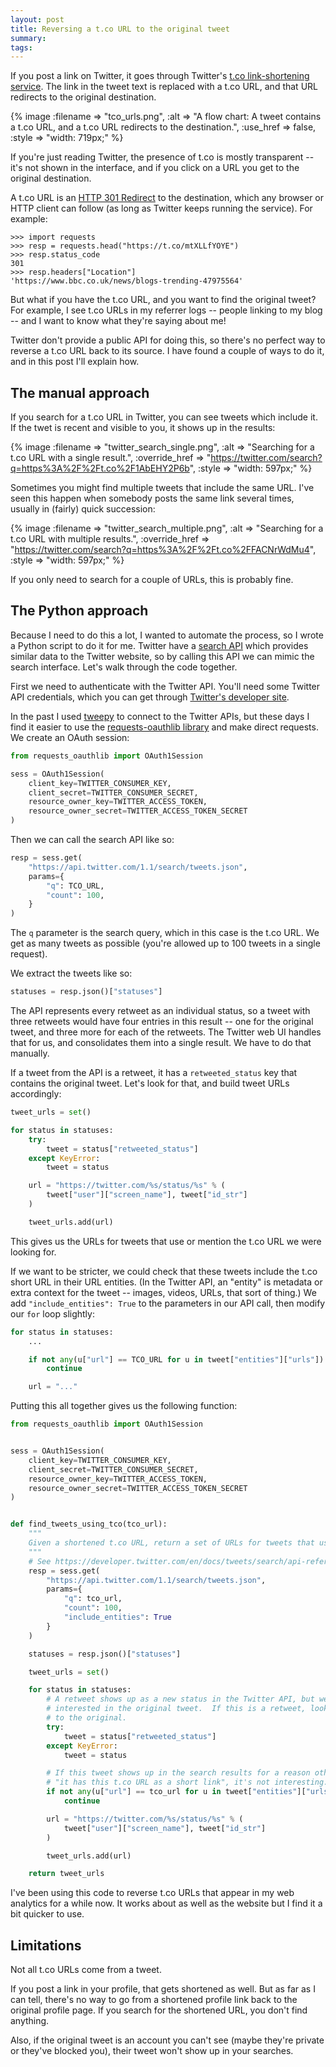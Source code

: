 ```yaml
---
layout: post
title: Reversing a t.co URL to the original tweet
summary:
tags:
---
```


If you post a link on Twitter, it goes through Twitter's [t.co link-shortening service][tco].
The link in the tweet text is replaced with a t.co URL, and that URL redirects to the original destination.

{%
  image
  :filename => "tco_urls.png",
  :alt => "A flow chart: A tweet contains a t.co URL, and a t.co URL redirects to the destination.",
  :use_href => false,
  :style => "width: 719px;"
%}

If you're just reading Twitter, the presence of t.co is mostly transparent -- it's not shown in the interface, and if you click on a URL you get to the original destination.

A t.co URL is an [HTTP 301 Redirect][http_301] to the destination, which any browser or HTTP client can follow (as long as Twitter keeps running the service).
For example:

```pycon
>>> import requests
>>> resp = requests.head("https://t.co/mtXLLfYOYE")
>>> resp.status_code
301
>>> resp.headers["Location"]
'https://www.bbc.co.uk/news/blogs-trending-47975564'
```

But what if you have the t.co URL, and you want to find the original tweet?
For example, I see t.co URLs in my referrer logs -- people linking to my blog -- and I want to know what they're saying about me!

Twitter don't provide a public API for doing this, so there's no perfect way to reverse a t.co URL back to its source.
I have found a couple of ways to do it, and in this post I'll explain how.

[tco]: https://help.twitter.com/en/using-twitter/url-shortener
[http_301]: https://en.wikipedia.org/wiki/HTTP_301



## The manual approach

If you search for a t.co URL in Twitter, you can see tweets which include it.
If the twet is recent and visible to you, it shows up in the results:

{%
  image
  :filename => "twitter_search_single.png",
  :alt => "Searching for a t.co URL with a single result.",
  :override_href => "https://twitter.com/search?q=https%3A%2F%2Ft.co%2F1AbEHY2P6b",
  :style => "width: 597px;"
%}

Sometimes you might find multiple tweets that include the same URL.
I've seen this happen when somebody posts the same link several times, usually in (fairly) quick succession:

{%
  image
  :filename => "twitter_search_multiple.png",
  :alt => "Searching for a t.co URL with multiple results.",
  :override_href => "https://twitter.com/search?q=https%3A%2F%2Ft.co%2FFACNrWdMu4",
  :style => "width: 597px;"
%}

If you only need to search for a couple of URLs, this is probably fine.



## The Python approach

Because I need to do this a lot, I wanted to automate the process, so I wrote a Python script to do it for me.
Twitter have a [search API] which provides similar data to the Twitter website, so by calling this API we can mimic the search interface.
Let's walk through the code together.

First we need to authenticate with the Twitter API.
You'll need some Twitter API credentials, which you can get through [Twitter's developer site].

In the past I used [tweepy] to connect to the Twitter APIs, but these days I find it easier to use the [requests-oauthlib library] and make direct requests.
We create an OAuth session:

```python
from requests_oauthlib import OAuth1Session

sess = OAuth1Session(
    client_key=TWITTER_CONSUMER_KEY,
    client_secret=TWITTER_CONSUMER_SECRET,
    resource_owner_key=TWITTER_ACCESS_TOKEN,
    resource_owner_secret=TWITTER_ACCESS_TOKEN_SECRET
)
```

Then we can call the search API like so:

```python
resp = sess.get(
    "https://api.twitter.com/1.1/search/tweets.json",
    params={
        "q": TCO_URL,
        "count": 100,
    }
)
```

The `q` parameter is the search query, which in this case is the t.co URL.
We get as many tweets as possible (you're allowed up to 100 tweets in a single request).

We extract the tweets like so:

```python
statuses = resp.json()["statuses"]
```

The API represents every retweet as an individual status, so a tweet with three retweets would have four entries in this result -- one for the original tweet, and three more for each of the retweets.
The Twitter web UI handles that for us, and consolidates them into a single result.
We have to do that manually.

If a tweet from the API is a retweet, it has a `retweeted_status` key that contains the original tweet.
Let's look for that, and build tweet URLs accordingly:

```python
tweet_urls = set()

for status in statuses:
    try:
        tweet = status["retweeted_status"]
    except KeyError:
        tweet = status

    url = "https://twitter.com/%s/status/%s" % (
        tweet["user"]["screen_name"], tweet["id_str"]
    )

    tweet_urls.add(url)
```

This gives us the URLs for tweets that use or mention the t.co URL we were looking for.

If we want to be stricter, we could check that these tweets include the t.co short URL in their URL entities.
(In the Twitter API, an "entity" is metadata or extra context for the tweet -- images, videos, URLs, that sort of thing.)
We add `"include_entities": True` to the parameters in our API call, then modify our `for` loop slightly:

```python
for status in statuses:
    ...

    if not any(u["url"] == TCO_URL for u in tweet["entities"]["urls"]):
        continue

    url = "..."
```

Putting this all together gives us the following function:

```python
from requests_oauthlib import OAuth1Session


sess = OAuth1Session(
    client_key=TWITTER_CONSUMER_KEY,
    client_secret=TWITTER_CONSUMER_SECRET,
    resource_owner_key=TWITTER_ACCESS_TOKEN,
    resource_owner_secret=TWITTER_ACCESS_TOKEN_SECRET
)


def find_tweets_using_tco(tco_url):
    """
    Given a shortened t.co URL, return a set of URLs for tweets that use this URL.
    """
    # See https://developer.twitter.com/en/docs/tweets/search/api-reference/get-search-tweets.html
    resp = sess.get(
        "https://api.twitter.com/1.1/search/tweets.json",
        params={
            "q": tco_url,
            "count": 100,
            "include_entities": True
        }
    )

    statuses = resp.json()["statuses"]

    tweet_urls = set()

    for status in statuses:
        # A retweet shows up as a new status in the Twitter API, but we're only
        # interested in the original tweet.  If this is a retweet, look through
        # to the original.
        try:
            tweet = status["retweeted_status"]
        except KeyError:
            tweet = status

        # If this tweet shows up in the search results for a reason other than
        # "it has this t.co URL as a short link", it's not interesting.
        if not any(u["url"] == tco_url for u in tweet["entities"]["urls"]):
            continue

        url = "https://twitter.com/%s/status/%s" % (
            tweet["user"]["screen_name"], tweet["id_str"]
        )

        tweet_urls.add(url)

    return tweet_urls
```

I've been using this code to reverse t.co URLs that appear in my web analytics for a while now.
It works about as well as the website but I find it a bit quicker to use.

[search API]: https://developer.twitter.com/en/docs/tweets/search/api-reference/get-search-tweets.html
[Twitter's developer site]: https://developer.twitter.com/en/apps
[tweepy]: https://github.com/tweepy/tweepy
[requests-oauthlib library]: https://github.com/requests/requests-oauthlib



## Limitations

Not all t.co URLs come from a tweet.

If you post a link in your profile, that gets shortened as well.
But as far as I can tell, there's no way to go from a shortened profile link back to the original profile page.
If you search for the shortened URL, you don't find anything.

Also, if the original tweet is an account you can't see (maybe they're private or they've blocked you), their tweet won't show up in your searches.


